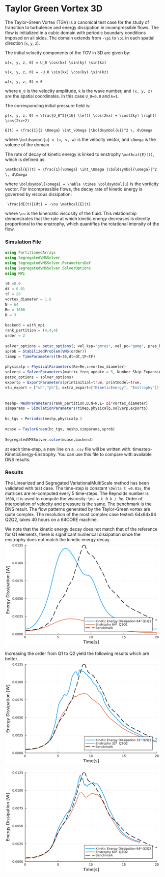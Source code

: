 # Taylor Green Vortex 3D
The Taylor-Green Vortex (TGV) is a canonical test case for the study of transition to turbulence and energy dissipation in incompressible flows. The flow is initialized in a cubic domain with periodic boundary conditions imposed on all sides. The domain extends from ``-\pi`` to ``\pi`` in each spatial direction (`x`, `y`, `z`).

The initial velocity components of the TGV in 3D are given by:

``u(x, y, z, 0) = U_0 \cos(kx) \sin(ky) \sin(kz)``

``v(x, y, z, 0) = -U_0 \sin(kx) \cos(ky) \sin(kz)``

``w(x, y, z, 0) = 0``

where ``U_0`` is the velocity amplitude, ``k`` is the wave number, and ``(x, y, z)`` are the spatial coordinates. In this case ``U_0=0.0`` and ``k=1``.

The corresponding initial pressure field is:

``p(x, y, z, 0) = \frac{U_0^2}{16} \left[ \cos(2kx) + \cos(2ky) \right] \cos(2kz+2)``


``E(t) = \frac{1}{2 \Omega} \int_\Omega |\boldsymbol{u}|^2 \, d\Omega``

where ``\boldsymbol{u} = (u, v, w)`` is the velocity vector, and ``\Omega`` is the volume of the domain.

The rate of decay of kinetic energy is linked to enstrophy ``\mathcal{E}(t)``, which is defined as:

``\mathcal{E}(t) = \frac{1}{\Omega} \int_\Omega |\boldsymbol{\omega}|^2 \, d\Omega``

where ``\boldsymbol{\omega} = \nabla \times \boldsymbol{u}`` is the vorticity vector. For incompressible flows, the decay rate of kinetic energy is governed by viscous dissipation:

`` \frac{dE(t)}{dt} = -\nu \mathcal{E}(t)``

where ``\nu`` is the kinematic viscosity of the fluid.
This relationship demonstrates that the rate at which kinetic energy decreases is directly proportional to the enstrophy, which quantifies the rotational intensity of the flow.


### Simulation File
```julia
using PartitionedArrays
using SegregatedVMSSolver
using SegregatedVMSSolver.ParametersDef
using SegregatedVMSSolver.SolverOptions
using MPI

t0 =0.0
dt = 0.01
tF = 20
vortex_diameter = 1.0
N = 64
Re = 1600
D = 3

backend = with_mpi
rank_partition = (4,4,4)
order = 2

solver_options = petsc_options(; vel_ksp="gmres", vel_pc="gamg", pres_ksp = "cg", pres_pc = "asm")
sprob = StabilizedProblem(VMS(order))
timep = TimeParameters(t0=t0,dt=dt,tF=tF)

physicalp = PhysicalParameters(Re=Re,c=vortex_diameter)
solverp = SolverParameters(matrix_freq_update = 5, Number_Skip_Expansion=10e6, M = 40,
petsc_options = solver_options)
exportp = ExportParameters(printinitial=true, printmodel=true, 
vtu_export = ["uh","ph"], extra_export=["KineticEnergy", "Enstrophy"])


meshp= MeshParameters(rank_partition,D;N=N,L= pi*vortex_diameter)
simparams = SimulationParameters(timep,physicalp,solverp,exportp)

bc_tgv = Periodic(meshp,physicalp ) 

mcase = TaylorGreen(bc_tgv, meshp,simparams,sprob)

SegregatedVMSSolver.solve(mcase,backend)
```
at each time-step, a new line on a `.csv` file will be written with: timestep-KineticEnergy-Enstrophy. You can use this file to compare with available DNS results.

### Results

The Linearized and Segregated VariationalMultiScale method has been validated with test case. The time-step is constant ``\Delta t =0.01s``, the matrices are re-computed every 5 time-steps. The Reynolds number is ``1600``, it is used to compute the viscosity: ``\nu = U_0 k / Re``. Order of interpolation of velocity and pressure is the same. The benchmark is the DNS result. The flow patterns generated by the Taylor-Green vortex are quite complex. The resolution of the most complex case tested: 64x64x64 Q2Q2, takes 40 hours on a 64CORE machine.

We note that the kinetic energy decay does not match that of the reference for Q1 elements, there is significant numerical dissipation since the enstrophy does not match the kinetic energy decay.
![TGV](../assets/TGV_64_Q1.png)

Increasing the order from Q1 to Q2 yield the following results which are better.
![TGV](../assets/TGV_32_Q2.png)

![TGV](../assets/TGV_64_Q2.png)
